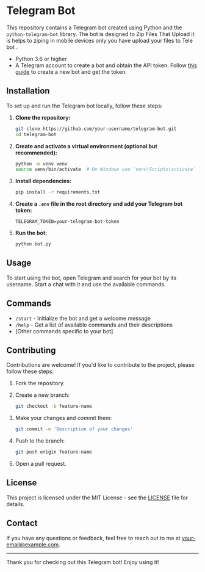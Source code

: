 # Telegram Bot
This repository contains a Telegram bot created using Python and the `python-telegram-bot` library. The bot is designed to Zip Files That Upload it is helps to ziping 
 in mobile devices only you have upload your files to Tele bot .


- Python 3.6 or higher
- A Telegram account to create a bot and obtain the API token. Follow [this guide](https://core.telegram.org/bots#6-botfather) to create a new bot and get the token.

## Installation

To set up and run the Telegram bot locally, follow these steps:

1. **Clone the repository:**

    ```bash
    git clone https://github.com/your-username/telegram-bot.git
    cd telegram-bot
    ```

2. **Create and activate a virtual environment (optional but recommended):**

    ```bash
    python -m venv venv
    source venv/bin/activate  # On Windows use `venv\Scripts\activate`
    ```

3. **Install dependencies:**

    ```bash
    pip install -r requirements.txt
    ```

4. **Create a `.env` file in the root directory and add your Telegram bot token:**

    ```
    TELEGRAM_TOKEN=your-telegram-bot-token
    ```

5. **Run the bot:**

    ```bash
    python bot.py
    ```

## Usage

To start using the bot, open Telegram and search for your bot by its username. Start a chat with it and use the available commands.

## Commands

- `/start` - Initialize the bot and get a welcome message
- `/help` - Get a list of available commands and their descriptions
- [Other commands specific to your bot]



## Contributing

Contributions are welcome! If you'd like to contribute to the project, please follow these steps:

1. Fork the repository.
2. Create a new branch:

    ```bash
    git checkout -b feature-name
    ```

3. Make your changes and commit them:

    ```bash
    git commit -m 'Description of your changes'
    ```

4. Push to the branch:

    ```bash
    git push origin feature-name
    ```

5. Open a pull request.

## License

This project is licensed under the MIT License - see the [LICENSE](LICENSE) file for details.

## Contact

If you have any questions or feedback, feel free to reach out to me at [your-email@example.com](ghdbashen@gmail.com).

---

Thank you for checking out this Telegram bot! Enjoy using it!
